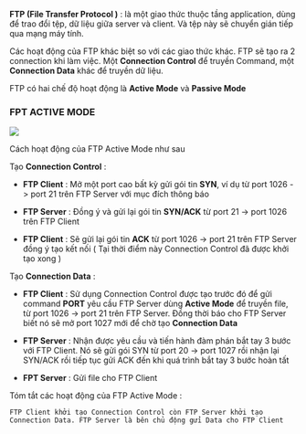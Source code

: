
**FTP (File Transfer Protocol )** : là một giao thức thuộc tầng application, dùng để trao đổi tệp, dữ liệu giữa server và client. Và tệp này sẽ chuyển gián tiếp qua mạng máy tính.

Các hoạt động của FTP khác biệt so với các giao thức khác. FTP sẽ tạo ra 2 connection khi làm việc. Một **Connection Control** để truyền Command, một **Connection Data** khác để truyền dữ liệu.

FTP có hai chế độ hoạt động là **Active Mode** và **Passive Mode**

### FPT ACTIVE MODE

<img src="https://github.com/vjnkvt/Images/blob/master/activeftp.gif">

Cách hoạt động của FTP Active Mode như sau 

Tạo **Connection Control** : 

- **FTP Client** : Mở một port cao bất kỳ gửi gói tin **SYN**, ví dụ từ port 1026 -> port 21 trên FTP Server với mục đích thông báo

- **FTP Server** : Đồng ý và gửi lại gói tin **SYN/ACK** từ port 21 -> port 1026 trên FTP Client

- **FTP Client** : Sẽ gửi lại gói tin **ACK** từ port 1026 -> port 21 trên FTP Server đồng ý tạo kết nối ( Tại thời điểm này Connection Control đã được khởi tạo xong )

Tạo **Connection Data** : 

- **FTP Client** : Sử dụng Connection Control được tạo trước đó để gửi command **PORT** yêu cầu FTP Server dùng **Active Mode** để truyền file, từ port 1026 -> port 21 trên FTP Server. Đồng thời báo cho FTP Server biết nó sẽ mở port 1027 mới để chờ tạo **Connection Data**

- **FTP Server** : Nhận được yêu cầu và tiến hành đàm phán bắt tay 3 bước với FTP Client. Nó sẽ gửi gói SYN từ port 20 -> port 1027 rồi nhận lại SYN/ACK rồi tiếp tục gửi ACK đến khi quá trình bắt tay 3 bước hoàn tất

- **FPT Server** : Gửi file cho FTP Client

Tóm tắt các hoạt động của FTP Active Mode :

```
FTP Client khởi tạo Connection Control còn FTP Server khởi tạo Connection Data. FTP Server là bên chủ động gửi Data cho FTP Client
```
